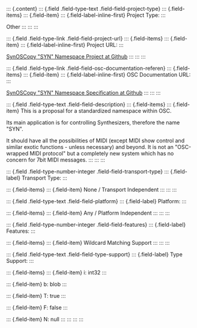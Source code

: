 ::: {.content}
::: {.field .field-type-text .field-field-project-type}
::: {.field-items}
::: {.field-item}
::: {.field-label-inline-first}
Project Type:
:::

Other
:::
:::
:::

::: {.field .field-type-link .field-field-project-url}
::: {.field-items}
::: {.field-item}
::: {.field-label-inline-first}
Project URL:
:::

[SynOSCopy \"SYN\" Namespace Project at
Github](http://github.com/fabb/SynOSCopy)
:::
:::
:::

::: {.field .field-type-link .field-field-osc-documentation-referen}
::: {.field-items}
::: {.field-item}
::: {.field-label-inline-first}
OSC Documentation URL:
:::

[SynOSCopy \"SYN\" Namespace Specification at
Github](http://github.com/fabb/SynOSCopy/wiki)
:::
:::
:::

::: {.field .field-type-text .field-field-description}
::: {.field-items}
::: {.field-item}
This is a proposal for a standardized namespace within OSC.

Its main application is for controlling Synthesizers, therefore the name
\"SYN\".

It should have all the possibilities of MIDI (except MIDI show control
and similar exotic functions - unless necessary) and beyond. It is not
an \"OSC-wrapped MIDI protocol\" but a completely new system which has
no concern for 7bit MIDI messages.
:::
:::
:::

::: {.field .field-type-number-integer .field-field-transport-type}
::: {.field-label}
Transport Type:
:::

::: {.field-items}
::: {.field-item}
None / Transport Independent
:::
:::
:::

::: {.field .field-type-text .field-field-platform}
::: {.field-label}
Platform:
:::

::: {.field-items}
::: {.field-item}
Any / Platform Independent
:::
:::
:::

::: {.field .field-type-number-integer .field-field-features}
::: {.field-label}
Features:
:::

::: {.field-items}
::: {.field-item}
Wildcard Matching Support
:::
:::
:::

::: {.field .field-type-text .field-field-type-support}
::: {.field-label}
Type Support:
:::

::: {.field-items}
::: {.field-item}
i: int32
:::

::: {.field-item}
b: blob
:::

::: {.field-item}
T: true
:::

::: {.field-item}
F: false
:::

::: {.field-item}
N: null
:::
:::
:::
:::
